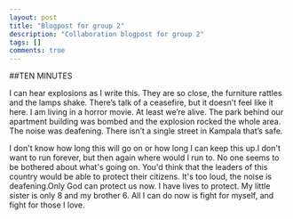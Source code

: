 ```yaml
---
layout: post
title: "Blogpost for group 2"
description: "Collaboration blogpost for group 2"
tags: []
comments: true
---
```


##TEN MINUTES


I can hear explosions as I write this. They are so close, the furniture rattles and the lamps shake. There’s talk of a ceasefire, but it doesn’t feel like it here. I am living in a horror movie. At least we’re alive. The park behind our apartment building was bombed and the explosion rocked the whole area. The noise was deafening. There isn’t a single street in Kampala that’s safe.

I don't know how long this will go on or how long I can keep this up.I don't want to run forever, but then again where would I run to. 
No one seems to be bothered about what's going on. You'd think that the leaders of this country would be able to protect their citizens. It's too loud, the noise is deafening.Only God can protect us now. 
I have lives to protect. My little sister is only 8 and my brother 6. 
All I can do now is fight for myself, and fight for those  I love. 
